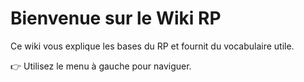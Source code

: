 # Bienvenue sur le Wiki RP

Ce wiki vous explique les bases du RP et fournit du vocabulaire utile.

👉 Utilisez le menu à gauche pour naviguer.
